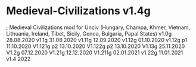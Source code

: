 # Medieval-Civilizations v1.4g
; Medieval Civilizations mod for Unciv (Hungary, Champa, Khmer, Vietnam, Lithuania, Ireland, Tibet, Sicily, Genoa, Bulgaria, Papal States)
v1.0g 28.08.2020
v1.1g 31.08.2020
v1.11g 12.09.2020
v1.12g 01.10.2020
v1.12g p1 11.10.2020
V1.121g p2 13.10.2020
V1.122g p2 13.10.2020
V1.13g 25.11.2020
V1.2g 07.12.2020
V1.21g 12.12.2020
V1.211g 02.01.2021
v1.22g 11.01.2021
v1.4 2022
